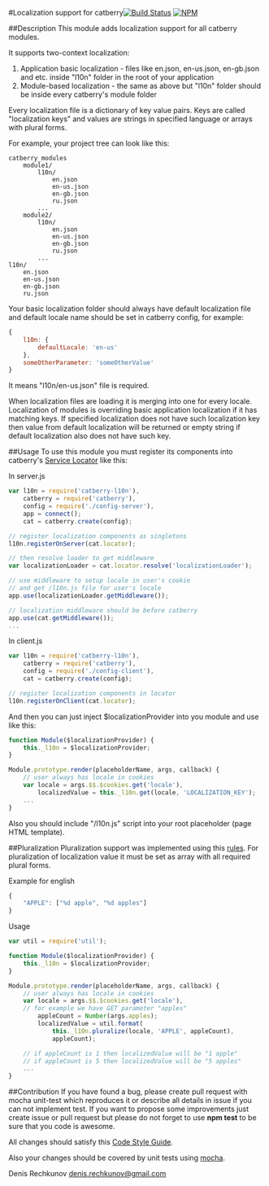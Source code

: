 #Localization support for catberry[![Build Status](https://travis-ci.org/pragmadash/catberry-l10n.png?branch=master)](https://travis-ci.org/pragmadash/catberry-l10n)
[![NPM](https://nodei.co/npm/catberry-l10n.png)](https://nodei.co/npm/catberry-l10n/)

##Description
This module adds localization support for all catberry modules.

It supports two-context localization:
 1. Application basic localization - files like en.json, en-us.json, en-gb.json and etc. inside "l10n" folder in the root of your application
 2. Module-based localization - the same as above but "l10n" folder should be inside every catberry's module folder

Every localization file is a dictionary of key value pairs. Keys are called "localization keys" and values are strings in specified language or arrays with plural forms.

For example, your project tree can look like this:

```
catberry_modules
	module1/
		l10n/
			en.json
			en-us.json
			en-gb.json
			ru.json
		...
	module2/
		l10n/
			en.json
			en-us.json
			en-gb.json
			ru.json
		...
l10n/
	en.json
	en-us.json
	en-gb.json
	ru.json
```

Your basic localization folder should always have default localization file and default locale name should be set in catberry config, for example:

```javascript
{
	l10n: {
		defaultLocale: 'en-us'
	},
	someOtherParameter: 'someOtherValue'
}
```
It means "l10n/en-us.json" file is required.

When localization files are loading it is merging into one for every locale. Localization of modules is overriding basic application localization if it has matching keys.
If specified localization does not have such localization key then value from default localization will be returned or empty string if default localization also does not have such key.

##Usage
To use this module you must register its components into catberry's [Service Locator](https://github.com/pragmadash/catberry-locator) like this:

In server.js

```javascript
var l10n = require('catberry-l10n'),
	catberry = require('catberry'),
	config = require('./config-server'),
	app = connect();
	cat = catberry.create(config);

// register localization components as singletons
l10n.registerOnServer(cat.locator);

// then resolve loader to get middleware
var localizationLoader = cat.locator.resolve('localizationLoader');

// use middleware to setup locale in user's cookie
// and get /l10n.js file for user's locale
app.use(localizationLoader.getMiddleware());

// localization middleware should be before catberry
app.use(cat.getMiddleware());
...
```

In client.js

```javascript
var l10n = require('catberry-l10n'),
	catberry = require('catberry'),
	config = require('./config-client'),
	cat = catberry.create(config);

// register localization components in locator
l10n.registerOnClient(cat.locator);

```

And then you can just inject $localizationProvider into you module and use like this:

```javascript
function Module($localizationProvider) {
	this._l10n = $localizationProvider;
}

Module.prototype.render(placeholderName, args, callback) {
	// user always has locale in cookies
	var locale = args.$$.$cookies.get('locale'),
		localizedValue = this._l10n.get(locale, 'LOCALIZATION_KEY');
	...
}
```

Also you should include "/l10n.js" script into your root placeholder (page HTML template).

##Pluralization
Pluralization support was implemented using this [rules](https://github.com/translate/l10n-guide/blob/master/docs/l10n/pluralforms.rst).
For pluralization of localization value it must be set as array with all required plural forms.

Example for english
```javascript
{
	"APPLE": ["%d apple", "%d apples"]
}
```

Usage
```javascript
var util = require('util');

function Module($localizationProvider) {
	this._l10n = $localizationProvider;
}

Module.prototype.render(placeholderName, args, callback) {
	// user always has locale in cookies
	var locale = args.$$.$cookies.get('locale'),
	// for example we have GET parameter "apples"
		appleCount = Number(args.apples);
		localizedValue = util.format(
			this._l10n.pluralize(locale, 'APPLE', appleCount),
			appleCount);

	// if appleCount is 1 then localizedValue will be "1 apple"
	// if appleCount is 5 then localizedValue will be "5 apples"
	...
}
```

##Contribution
If you have found a bug, please create pull request with mocha unit-test which reproduces it or describe all details in issue if you can not implement test.
If you want to propose some improvements just create issue or pull request but please do not forget to use **npm test** to be sure that you code is awesome.

All changes should satisfy this [Code Style Guide](https://github.com/pragmadash/catberry/blob/master/docs/code-style.md).

Also your changes should be covered by unit tests using [mocha](https://www.npmjs.org/package/mocha).

Denis Rechkunov <denis.rechkunov@gmail.com>

